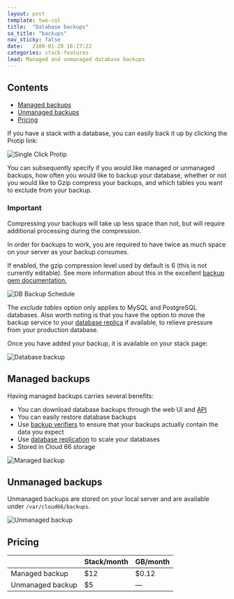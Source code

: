 ```yaml
---
layout: post
template: two-col
title:  "Database backups"
so_title: "backups"
nav_sticky: false
date:   2100-01-28 16:27:22
categories: stack-features
lead: Managed and unmanaged database backups
---
```


<h2>Contents</h2>
<ul class="page-toc">
	<li>
		<a href="#managed">Managed backups</a>
	</li>
	<li>
		<a href="#unmanaged">Unmanaged backups</a>
	</li>
	<li>
		<a href="#pricing">Pricing</a>
	</li>
</ul>

If you have a stack with a database, you can easily back it up by clicking the Protip link:

![Single Click Protip](http://cdn.cloud66.com/images/help/database_backup.png)

You can subsequently specify if you would like managed or unmanaged backups, how often you would like to backup your database, whether or not you would like to Gzip compress your backups, and which tables you want to exclude from your backup.

<div class="notice">
    <h3>Important</h3>
    <p>Compressing your backups will take up less space than not, but will require additional processing during the compression.</p>
    <p>In order for backups to work, you are required to have twice as much space on your server as your backup consumes.</p>
    <p>If enabled, the gzip compression level used by default is 6 (this is not currently editable). See more information about this in the excellent <a href='https://github.com/meskyanichi/backup/wiki/Compressors' target='_blank'>backup gem documentation.</a></p>
</div>

![DB Backup Schedule](http://cdn.cloud66.com/images/help/database_backup_schedule.png)

The <i>exclude tables</i> option only applies to MySQL and PostgreSQL databases. Also worth noting is that you have the option to move the backup service to your [database replica](/stack-features/database-replication.html) if available, to relieve pressure from your production database.

Once you have added your backup, it is available on your stack page:

![Database backup](http://cdn.cloud66.com/images/help/database_backup_2.png)

<h2 id="managed">Managed backups</h2>
Having managed backups carries several benefits:

- You can download database backups through the web UI and [API](/api/basics/basics.html)
- You can easily restore database backups
- Use [backup verifiers](/stack-features/backup-verifiers.html) to ensure that your backups actually contain the data you expect
- Use [database replication](/stack-features/database-replication.html) to scale your databases
- Stored in Cloud 66 storage

![Managed backup](http://cdn.cloud66.com/images/help/backup_managed.png)

<h2 id="unmanaged">Unmanaged backups</h2>

Unmanaged backups are stored on your local server and are available under `/var/cloud66/backups`.

![Unmanaged backup](http://cdn.cloud66.com/images/help/backup_unmanaged.png)

<h2 id="pricing">Pricing</h2>

<table class='table table-bordered table-striped table-small'>
    <thead>
        <tr>
            <th align="center"></th>
            <th align="center">Stack/month</th>
            <th align="center">GB/month</th>
        </tr>
    </thead>
    <tbody>
        <tr>
            <td>Managed backup</td>
            <td>$12</td>
            <td>$0.12</td>
        </tr>
        <tr>
            <td>Unmanaged backup</td>
            <td>$5</td>
            <td>&mdash;</td>
        </tr>
    </tbody>
</table>
